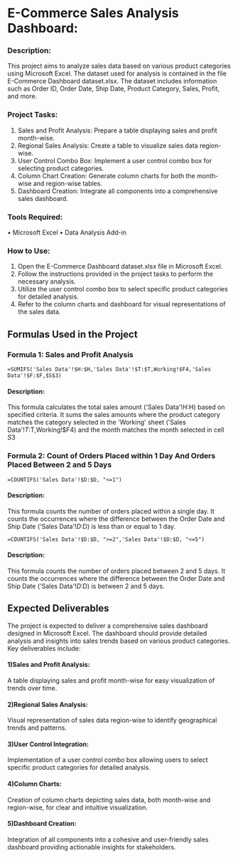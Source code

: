 #  E-Commerce Sales Analysis Dashboard:

### Description:

This project aims to analyze sales data based on various product categories using Microsoft Excel. The dataset used for analysis is contained in the file E-Commerce Dashboard dataset.xlsx.
The dataset includes information such as Order ID, Order Date, Ship Date, Product Category, Sales, Profit, and more.

### Project Tasks:

1.	Sales and Profit Analysis: Prepare a table displaying sales and profit month-wise.
2.	Regional Sales Analysis: Create a table to visualize sales data region-wise.
3.	User Control Combo Box: Implement a user control combo box for selecting product categories.
4.	Column Chart Creation: Generate column charts for both the month-wise and region-wise tables.
5.	Dashboard Creation: Integrate all components into a comprehensive sales dashboard.

### Tools Required:
•	Microsoft Excel
•	Data Analysis Add-in

### How to Use:
1.	Open the E-Commerce Dashboard dataset.xlsx file in Microsoft Excel.
2.	Follow the instructions provided in the project tasks to perform the necessary analysis.
3.	Utilize the user control combo box to select specific product categories for detailed analysis.
4.	Refer to the column charts and dashboard for visual representations of the sales data.


## Formulas Used in the Project
### Formula 1: Sales and Profit Analysis

```excel
=SUMIFS('Sales Data'!$H:$H,'Sales Data'!$T:$T,Working!$F4,'Sales Data'!$F:$F,$S$3)
```
#### Description: 
This formula calculates the total sales amount ('Sales Data'!$H:$H) based on specified criteria. It sums the sales amounts where the product category matches the category selected in the 'Working' sheet ('Sales Data'!$T:$T,Working!$F4) and the month matches the month selected in cell $S$3

### Formula 2: Count of Orders Placed within 1 Day And Orders Placed Between 2 and 5 Days

```excel
=COUNTIFS('Sales Data'!$D:$D, "<=1")
```
#### Description: 
This formula counts the number of orders placed within a single day. It counts the occurrences where the difference between the Order Date and Ship Date ('Sales Data'!$D:$D) is less than or equal to 1 day.

```excel
=COUNTIFS('Sales Data'!$D:$D, ">=2",'Sales Data'!$D:$D, "<=5")
```
#### Description: 
 This formula counts the number of orders placed between 2 and 5 days. It counts the occurrences where the difference between the Order Date and Ship Date ('Sales Data'!$D:$D) is between 2 and 5 days.


## Expected Deliverables
The project is expected to deliver a comprehensive sales dashboard designed in Microsoft Excel. The dashboard should provide detailed analysis and insights into sales trends based on various product categories. Key deliverables include: 
#### 1)Sales and Profit Analysis: 
A table displaying sales and profit month-wise for easy visualization of trends over time.
#### 2)Regional Sales Analysis:
Visual representation of sales data region-wise to identify geographical trends and patterns.
#### 3)User Control Integration: 
Implementation of a user control combo box allowing users to select specific product categories for detailed analysis.
#### 4)Column Charts:
Creation of column charts depicting sales data, both month-wise and region-wise, for clear and intuitive visualization.
#### 5)Dashboard Creation:
Integration of all components into a cohesive and user-friendly sales dashboard providing actionable insights for stakeholders.
